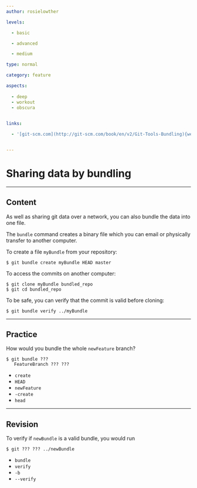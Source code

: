 ```yaml
---
author: rosielowther

levels:

  - basic

  - advanced

  - medium

type: normal

category: feature

aspects:
  
  - deep
  - workout
  - obscura
  

links:

  - '[git-scm.com](http://git-scm.com/book/en/v2/Git-Tools-Bundling){website}'


---
```


# Sharing data by bundling

---
## Content

As well as sharing git data over a network, you can also bundle the data into one file.

The `bundle` command creates a binary file which you can email or physically transfer to another computer. 

To create a file `myBundle` from your repository:
```
$ git bundle create myBundle HEAD master
```
To access the commits on another computer:
```
$ git clone myBundle bundled_repo
$ git cd bundled_repo
```
To be safe, you can verify that the commit is valid before cloning:
```
$ git bundle verify ../myBundle
```

---
## Practice

How would you bundle the whole `newFeature` branch?
```
$ git bundle ??? 
   FeatureBranch ??? ???        
```

* `create`
* `HEAD`
* `newFeature`
* `-create`
* `head`

---
## Revision

To verify if `newBundle` is a valid bundle, you would run
```
$ git ??? ??? ../newBundle
```

* `bundle`
* `verify`
* `-b`
* `--verify`

 
